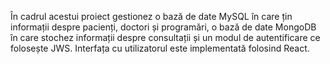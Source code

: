 În cadrul acestui proiect gestionez o bază de date MySQL în care țin informații despre pacienți, doctori și programări, o bază de date MongoDB în care stochez informații despre consultații și un modul de autentificare ce folosește JWS. Interfața cu utilizatorul este implementată folosind React.
